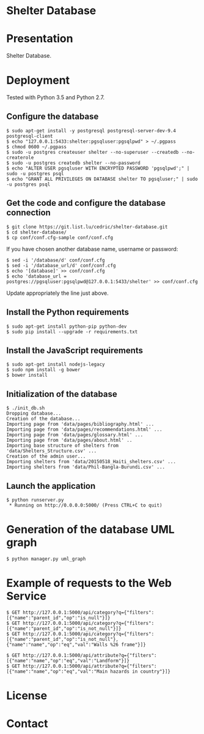 Shelter Database
================

# Presentation

Shelter Database.


# Deployment

Tested with Python 3.5 and Python 2.7.


## Configure the database

    $ sudo apt-get install -y postgresql postgresql-server-dev-9.4 postgresql-client
    $ echo "127.0.0.1:5433:shelter:pgsqluser:pgsqlpwd" > ~/.pgpass
    $ chmod 0600 ~/.pgpass
    $ sudo -u postgres createuser shelter --no-superuser --createdb --no-createrole
    $ sudo -u postgres createdb shelter --no-password
    $ echo "ALTER USER pgsqluser WITH ENCRYPTED PASSWORD 'pgsqlpwd';" | sudo -u postgres psql
    $ echo "GRANT ALL PRIVILEGES ON DATABASE shelter TO pgsqluser;" | sudo -u postgres psql

## Get the code and configure the database connection

    $ git clone https://git.list.lu/cedric/shelter-database.git
    $ cd shelter-database/
    $ cp conf/conf.cfg-sample conf/conf.cfg

If you have chosen another database name, username or password:

    $ sed -i '/database/d' conf/conf.cfg
    $ sed -i '/database_url/d' conf/conf.cfg
    $ echo '[database]' >> conf/conf.cfg
    $ echo 'database_url = postgres://pgsqluser:pgsqlpwd@127.0.0.1:5433/shelter' >> conf/conf.cfg

Update appropriately the line just above.

## Install the Python requirements

    $ sudo apt-get install python-pip python-dev
    $ sudo pip install --upgrade -r requirements.txt

## Install the JavaScript requirements

    $ sudo apt-get install nodejs-legacy
    $ sudo npm install -g bower
    $ bower install

## Initialization of the database

    $ ./init_db.sh
    Dropping database...
    Creation of the database...
    Importing page from 'data/pages/bibliography.html' ...
    Importing page from 'data/pages/recommendations.html' ...
    Importing page from 'data/pages/glossary.html' ...
    Importing page from 'data/pages/about.html' ..
    Importing base structure of shelters from 'data/Shelters_Structure.csv' ...
    Creation of the admin user...
    Importing shelters from 'data/20150518_Haiti_shelters.csv' ...
    Importing shelters from 'data/Phil-Bangla-Burundi.csv' ...



## Launch the application

    $ python runserver.py
     * Running on http://0.0.0.0:5000/ (Press CTRL+C to quit)

# Generation of the database UML graph

    $ python manager.py uml_graph

# Example of requests to the Web Service

    $ GET http://127.0.0.1:5000/api/category?q={"filters":[{"name":"parent_id","op":"is_null"}]}
    $ GET http://127.0.0.1:5000/api/category?q={"filters":[{"name":"parent_id","op":"is_not_null"}]}
    $ GET http://127.0.0.1:5000/api/category?q={"filters":[{"name":"parent_id","op":"is_not_null"},{"name":"name","op":"eq","val":"Walls %26 frame"}]}

    $ GET http://127.0.0.1:5000/api/attribute?q={"filters":[{"name":"name","op":"eq","val":"Landform"}]}
    $ GET http://127.0.0.1:5000/api/attribute?q={"filters":[{"name":"name","op":"eq","val":"Main hazards in country"}]}




# License


# Contact

